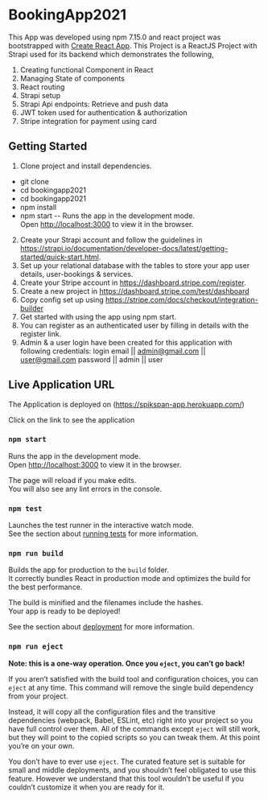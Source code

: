 # BookingApp2021

This App was developed using npm 7.15.0 and react project was bootstrapped with [Create React App](https://github.com/facebook/create-react-app).
This Project is a ReactJS Project with Strapi used for its backend which demonstrates the following,

1. Creating functional Component in React
2. Managing State of components
3. React routing
4. Strapi setup
5. Strapi Api endpoints: Retrieve and push data
6. JWT token used for authentication & authorization
7. Stripe integration for payment using card

## Getting Started

1. Clone project and install dependencies.

- git clone
- cd bookingapp2021
- cd bookingapp2021
- npm install
- npm start
  -- Runs the app in the development mode.\
   Open [http://localhost:3000](http://localhost:3000) to view it in the browser.

2. Create your Strapi account and follow the guidelines in https://strapi.io/documentation/developer-docs/latest/getting-started/quick-start.html.
3. Set up your relational database with the tables to store your app user details, user-bookings & services.
4. Create your Stripe account in https://dashboard.stripe.com/register.
5. Create a new project in https://dashboard.stripe.com/test/dashboard
6. Copy config set up using https://stripe.com/docs/checkout/integration-builder
7. Get started with using the app using npm start.
8. You can register as an authenticated user by filling in details with the register link.
9. Admin & a user login have been created for this application with following credentials:
   login email || admin@gmail.com || user@gmail.com
   password || admin || user

## Live Application URL

The Application is deployed on (https://spikspan-app.herokuapp.com/)

Click on the link to see the application

### `npm start`

Runs the app in the development mode.\
Open [http://localhost:3000](http://localhost:3000) to view it in the browser.

The page will reload if you make edits.\
You will also see any lint errors in the console.

### `npm test`

Launches the test runner in the interactive watch mode.\
See the section about [running tests](https://facebook.github.io/create-react-app/docs/running-tests) for more information.

### `npm run build`

Builds the app for production to the `build` folder.\
It correctly bundles React in production mode and optimizes the build for the best performance.

The build is minified and the filenames include the hashes.\
Your app is ready to be deployed!

See the section about [deployment](https://facebook.github.io/create-react-app/docs/deployment) for more information.

### `npm run eject`

**Note: this is a one-way operation. Once you `eject`, you can’t go back!**

If you aren’t satisfied with the build tool and configuration choices, you can `eject` at any time. This command will remove the single build dependency from your project.

Instead, it will copy all the configuration files and the transitive dependencies (webpack, Babel, ESLint, etc) right into your project so you have full control over them. All of the commands except `eject` will still work, but they will point to the copied scripts so you can tweak them. At this point you’re on your own.

You don’t have to ever use `eject`. The curated feature set is suitable for small and middle deployments, and you shouldn’t feel obligated to use this feature. However we understand that this tool wouldn’t be useful if you couldn’t customize it when you are ready for it.
